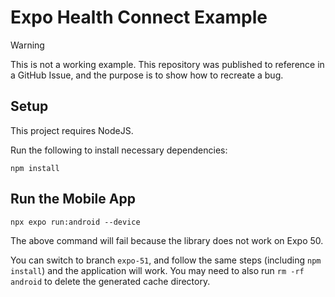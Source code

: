 # Expo Health Connect Example

> [!WARNING]
> This is not a working example.  This repository was published to reference in a GitHub Issue, and the purpose is to show how to recreate a bug.

## Setup

This project requires NodeJS.

Run the following to install necessary dependencies:

```shell
npm install
```

## Run the Mobile App

```shell
npx expo run:android --device
```

The above command will fail because the library does not work on Expo 50.

You can switch to branch `expo-51`, and follow the same steps (including `npm install`) and the application will work.  You may need to also run `rm -rf android` to delete the generated cache directory.
